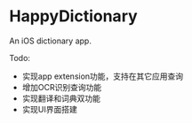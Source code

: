 # HappyDictionary
An iOS dictionary app.

Todo:

* 实现app extension功能，支持在其它应用查询
* 增加OCR识别查询功能
* 实现翻译和词典双功能
* 实现UI界面搭建
